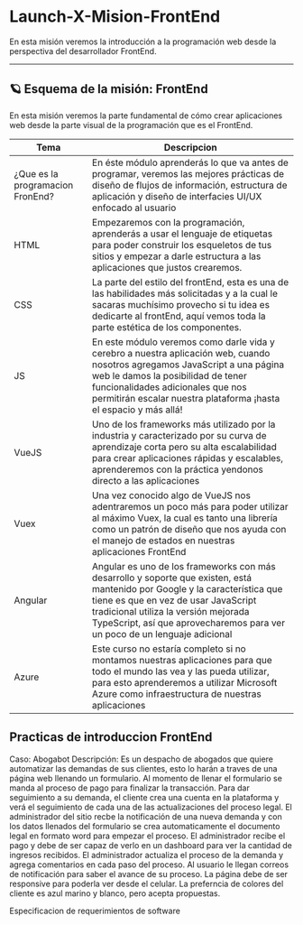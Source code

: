 # Launch-X-Mision-FrontEnd

En esta misión veremos la introducción a la programación web desde la perspectiva del desarrollador FrontEnd.

---

## 🪐 Esquema de la misión: FrontEnd

En esta misión veremos la parte fundamental de cómo crear aplicaciones web desde la parte visual de la programación que es el FrontEnd.

| Tema | Descripcion |
| --- | ----------- |
| ¿Que es la programacion FronEnd? | En éste módulo aprenderás lo que va antes de programar, veremos las mejores prácticas de diseño de flujos de información, estructura de aplicación y diseño de interfacies UI/UX enfocado al usuario |
| HTML| Empezaremos con la programación, aprenderás a usar el lenguaje de etiquetas para poder construir los esqueletos de tus sitios y empezar a darle estructura a las aplicaciones que justos crearemos. |
| CSS | La parte del estilo del frontEnd, esta es una de las habilidades más solicitadas y a la cual le sacaras muchísimo provecho si tu idea es dedicarte al frontEnd, aquí vemos toda la parte estética de los componentes. |
| JS |  En este módulo veremos como darle vida y cerebro a nuestra aplicación web, cuando nosotros agregamos JavaScript a una página web le damos la posibilidad de tener funcionalidades adicionales que nos permitirán escalar nuestra plataforma ¡hasta el espacio y más allá! |
| VueJS | Uno de los frameworks más utilizado por la industria y caracterizado por su curva de aprendizaje corta pero su alta escalabilidad para crear aplicaciones rápidas y escalables, aprenderemos con la práctica yendonos directo a las aplicaciones |
| Vuex | Una vez conocido algo de VueJS nos adentraremos un poco más para poder utilizar al máximo Vuex, la cual es tanto una librería como un patrón de diseño que nos ayuda con el manejo de estados en nuestras aplicaciones FrontEnd |
| Angular | Angular es uno de los frameworks con más desarrollo y soporte que existen, está mantenido por Google y la característica que tiene es que en vez de usar JavaScript tradicional utiliza la versión mejorada TypeScript, así que aprovecharemos para ver un poco de un lenguaje adicional |
| Azure | Este curso no estaría completo si no montamos nuestras aplicaciones para que todo el mundo las vea y las pueda utilizar, para esto aprenderemos a utilizar Microsoft Azure como infraestructura de nuestras aplicaciones |

## Practicas de introduccion FrontEnd

Caso: Abogabot Descripción: Es un despacho de abogados que quiere automatizar las demandas de sus clientes, esto lo harán a traves de una página web llenando un formulario. Al momento de llenar el formulario se manda al proceso de pago para finalizar la transacción. Para dar seguimiento a su demanda, el cliente crea una cuenta en la plataforma y verá el seguimiento de cada una de las actualizaciones del proceso legal. El administrador del sitio recbe la notificación de una nueva demanda y con los datos llenados del formulario se crea automaticamente el documento legal en formato word para empezar el proceso. El administrador recibe el pago y debe de ser capaz de verlo en un dashboard para ver la cantidad de ingresos recibidos. El administrador actualiza el proceso de la demanda y agrega comentarios en cada paso del proceso. Al usuario le llegan correos de notificación para saber el avance de su proceso. La página debe de ser responsive para poderla ver desde el celular. La preferncia de colores del cliente es azul marino y blanco, pero acepta propuestas.

Especificacion de requerimientos de software
